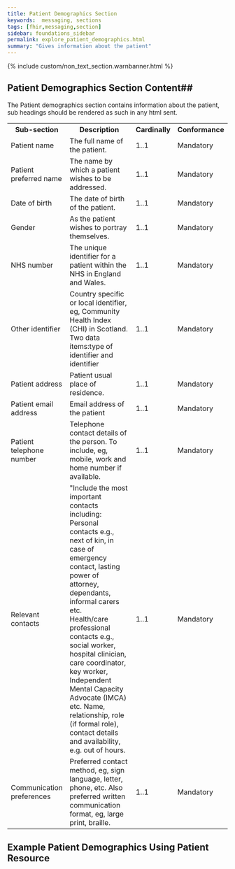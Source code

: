 ```yaml
---
title: Patient Demographics Section
keywords:  messaging, sections
tags: [fhir,messaging,section]
sidebar: foundations_sidebar
permalink: explore_patient_demographics.html
summary: "Gives information about the patient"
---
```

{% include custom/non_text_section.warnbanner.html %}


## Patient Demographics Section Content##

The Patient demographics section contains information about the patient, sub headings should be rendered as such in any html sent.

<table width="100%">
<tr>
<th width="25%">Sub-section</th>
<th width="45%">Description</th>
<th width="15%">Cardinally</th>
<th width="15%">Conformance</th>
</tr>
<tr>
<td>Patient name</td>
<td>The full name of the patient.</td>
<td>1..1</td>
<td>Mandatory</td>
</tr>
<tr>
<td>Patient preferred name</td>
<td>The name by which a patient wishes to be addressed.</td>
<td>1..1</td>
<td>Mandatory</td>
</tr>
<tr>
<td>Date of birth</td>
<td>The date of birth of the patient.</td>
<td>1..1</td>
<td>Mandatory</td>
</tr>
<tr>
<td>Gender</td>
<td>As the patient wishes to portray themselves.</td>
<td>1..1</td>
<td>Mandatory</td>
</tr>
<tr>
<td>NHS number</td>
<td>The unique identifier for a patient within the NHS in England and Wales.</td>
<td>1..1</td>
<td>Mandatory</td>
</tr>
<tr>
<td>Other identifier</td>
<td>Country specific or local identifier, eg, Community Health Index (CHI) in Scotland.
Two data items:type of identifier and identifier</td>
<td>1..1</td>
<td>Mandatory</td>
</tr>
<tr>
<td>Patient address</td>
<td>Patient usual place of residence.</td>
<td>1..1</td>
<td>Mandatory</td>
</tr>
<tr>
<td>Patient email address</td>
<td>Email address of the patient</td>
<td>1..1</td>
<td>Mandatory</td>
</tr>
<tr>
<td>Patient telephone number</td>
<td>Telephone contact details of the person. To include, eg, mobile, work and home number if available.</td>
<td>1..1</td>
<td>Mandatory</td>
</tr>
<tr>
<td>Relevant contacts</td>
<td>"Include the most important contacts including:<br/>
Personal contacts e.g., next of kin, in case of emergency contact, lasting power of attorney, dependants, informal carers etc.<br/>
Health/care professional contacts e.g., social worker, hospital clinician, care coordinator, key worker, Independent Mental Capacity Advocate (IMCA) etc. Name, relationship, role (if formal role), contact details and availability, e.g. out of hours.</td>
<td>1..1</td>
<td>Mandatory</td>
</tr>
<tr>
<td>Communication preferences</td>
<td>Preferred contact method, eg, sign language, letter, phone, etc. Also preferred written communication format, eg, large print, braille.</td>
<td>1..1</td>
<td>Mandatory</td>
</tr>
</table>


## Example Patient Demographics Using Patient Resource ##

<script src="https://gist.github.com/IOPS-DEV/af79cf398178936f11f5eb5c5d45c13c.js"></script>






